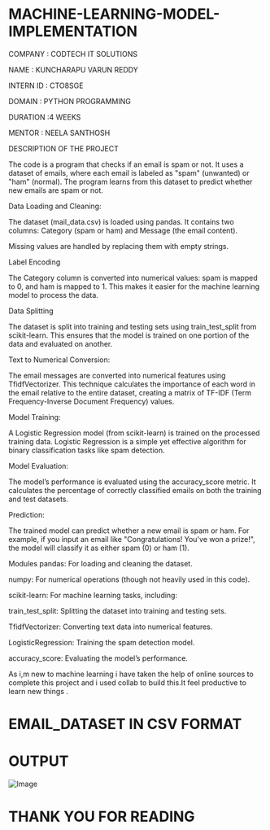 # MACHINE-LEARNING-MODEL-IMPLEMENTATION #

COMPANY : CODTECH IT SOLUTIONS

NAME : KUNCHARAPU VARUN REDDY

INTERN ID : CTO8SGE

DOMAIN : PYTHON PROGRAMMING

DURATION :4 WEEKS

MENTOR : NEELA SANTHOSH

DESCRIPTION OF THE PROJECT

The code is a program that checks if an email is spam or not. It uses a dataset of emails, where each email is labeled as "spam" (unwanted) or "ham" (normal). The program learns from this dataset to predict whether new emails are spam or not.

Data Loading and Cleaning:

The dataset (mail_data.csv) is loaded using pandas. It contains two columns: Category (spam or ham) and Message (the email content).

Missing values are handled by replacing them with empty strings.

Label Encoding

The Category column is converted into numerical values: spam is mapped to 0, and ham is mapped to 1. This makes it easier for the machine learning model to process the data.

Data Splitting

The dataset is split into training and testing sets using train_test_split from scikit-learn. This ensures that the model is trained on one portion of the data and evaluated on another.

Text to Numerical Conversion:

The email messages  are converted into numerical features using TfidfVectorizer. This technique calculates the importance of each word in the email relative to the entire dataset, creating a matrix of TF-IDF (Term Frequency-Inverse Document Frequency) values.

Model Training:

A Logistic Regression model (from scikit-learn) is trained on the processed training data. Logistic Regression is a simple yet effective algorithm for binary classification tasks like spam detection.

Model Evaluation:

The model’s performance is evaluated using the accuracy_score metric. It calculates the percentage of correctly classified emails on both the training and test datasets.

Prediction:

The trained model can predict whether a new email is spam or ham. For example, if you input an email like "Congratulations! You've won a prize!", the model will classify it as either spam (0) or ham (1).

Modules 
pandas: For loading and cleaning the dataset.

numpy: For numerical operations (though not heavily used in this code).

scikit-learn: For machine learning tasks, including:

train_test_split: Splitting the dataset into training and testing sets.

TfidfVectorizer: Converting text data into numerical features.

LogisticRegression: Training the spam detection model.

accuracy_score: Evaluating the model’s performance.

As i,m new to machine learning i have taken the help of online sources to complete this project and i used collab to build this.It feel productive to learn new things .

# EMAIL_DATASET IN CSV FORMAT #

# OUTPUT #
![Image](https://github.com/user-attachments/assets/ce252d02-da2c-4eef-8382-d3d61321eee3)




# THANK YOU FOR READING #


